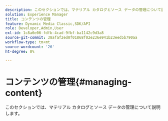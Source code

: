 ```yaml
---
description: このセクションでは、マテリアル カタログとソース データの管理について説明します。
solution: Experience Manager
title: コンテンツの管理
feature: Dynamic Media Classic,SDK/API
role: Developer,Admin,User
exl-id: 1c8a6e06-fdfb-4cad-9fbf-ba1142c9d3a8
source-git-commit: 38afaf2ed0f01868f02e236e941b23eed5b790aa
workflow-type: tm+mt
source-wordcount: '26'
ht-degree: 0%

---
```


# コンテンツの管理{#managing-content}

このセクションでは、マテリアル カタログとソース データの管理について説明します。

